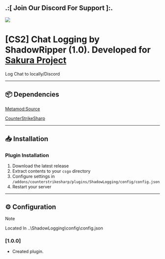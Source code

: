 ## .:[ Join Our Discord For Support ]:.

<a href="https://discord.gg/x3Yt6ewC33"><img src="https://cdn.discordapp.com/attachments/1311399330694955069/1359083265314656418/Sakura_Project.png?ex=681bc32c&is=681a71ac&hm=1797e1629fbc0506755245919a8299a08b9c434697157e8f735c2ce373d37cae&"></a>

# [CS2] Chat Logging by ShadowRipper (1.0). Developed for [Sakura Project](https://sakura-project.fun/)

Log Chat to locally/Discord

---

## 📦 Dependencies
[Metamod:Source](https://www.sourcemm.net)

[CounterStrikeSharp](https://github.com/roflmuffin/CounterStrikeSharp)

---

## 📥 Installation

### Plugin Installation
1. Download the latest release
2. Extract contents to your `csgo` directory
3. Configure settings in `/addons/counterstrikesharp/plugins/ShadowLogging/config/config.json`
4. Restart your server
---

## ⚙️ Configuration

> [!NOTE]
> Located In ..\ShadowLogging\config\config.json

### [1.0.0]
- Created plugin.

